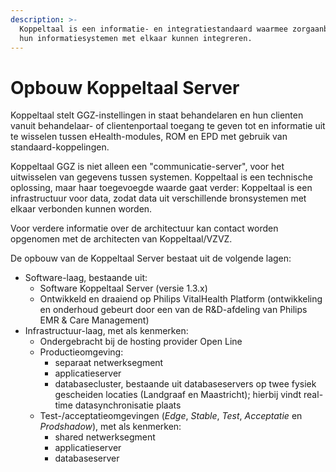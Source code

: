 ```yaml
---
description: >-
  Koppeltaal is een informatie- en integratiestandaard waarmee zorgaanbieders
  hun informatiesystemen met elkaar kunnen integreren.
---
```


# Opbouw Koppeltaal Server

Koppeltaal stelt GGZ-instellingen in staat behandelaren en hun clienten vanuit behandelaar- of clientenportaal toegang te geven tot en informatie uit te wisselen tussen eHealth-modules, ROM en EPD met gebruik van standaard-koppelingen.

Koppeltaal GGZ is niet alleen een "communicatie-server", voor het uitwisselen van gegevens tussen systemen. Koppeltaal is een technische oplossing, maar haar toegevoegde waarde gaat verder: Koppeltaal is een infrastructuur voor data, zodat data uit verschillende bronsystemen met elkaar verbonden kunnen worden.

Voor verdere informatie over de architectuur kan contact worden opgenomen met de architecten van Koppeltaal/VZVZ.

De opbouw van de Koppeltaal Server bestaat uit de volgende lagen:

* Software-laag, bestaande uit:
  * Software Koppeltaal Server \(versie 1.3.x\)
  * Ontwikkeld en draaiend op Philips VitalHealth Platform \(ontwikkeling en onderhoud gebeurt door een van de R&D-afdeling van Philips EMR & Care Management\)
* Infrastructuur-laag, met als kenmerken:
  * Ondergebracht bij de hosting provider Open Line
  * Productieomgeving:
    * separaat netwerksegment
    * applicatieserver
    * databasecluster, bestaande uit databaseservers op twee fysiek gescheiden locaties \(Landgraaf en Maastricht\); hierbij vindt real-time datasynchronisatie plaats
  * Test-/acceptatieomgevingen \(_Edge_, _Stable_, _Test_, _Acceptatie_ en _Prodshadow_\), met als kenmerken:
    * shared netwerksegment
    * applicatieserver
    * databaseserver

